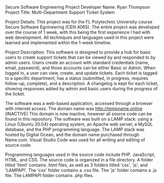 Secure Software Engineering Project
Developer Name: Ryan Thompson
Project Title: Multi-Department Support Ticket System

Project Details:
This project was for the FL Polytechnic University course Secure Software Egnineering (CEN 4065).
The entire project was developed over the course of 1 week, with this being the first experience I had with web development. 
All techniques and languages used in this project were learned and implemented within the 1-week timeline. 

Project Description: 
This software is designed to provide a hub for basic users to create support tickets that can be viewed by and responded to by admin users. 
Users create an account with standard credentials (name, email, password), and those accounts can be either Basic or Admin.
When logged in, a user can view, create, and update tickets.
Each ticket is tagged to a specific department, has a status (submitted, in progress, requires follow-up, complete), and a description. 
A changelog is kept for each ticket, showing responses added by admin and basic users during the progress of the ticket.  

The software was a web-based application, accessed through a browser with internet access. The domain name was http://tempname.online (INACTIVE)
This domain is now inactive, however all source code can be found in this repository.
The software was built on a LAMP stack: using a Linux (Ubuntu 20.04) operating system, an Apache web server, a MySQL database, and the PHP programming language. 
The LAMP stack was hosted by Digital Ocean, and the domain name purchased through Name.com.
Visual Studio Code was used for all writing and editing of source code.

Programming languages used in the source code include PHP, JavaScript, HTML, and CSS.
The source code is organized in a file directory. 
A folder titled 'html' contains .html files, as well as 3 folders titled 'css', 'js', and 'LAMPAPI'.
The 'css' folder contains a .css file.
The 'js' folder contains a .js file.
The LAMPAPI folder contains .php files.
